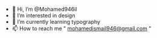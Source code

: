- 👋 Hi, I’m @Mohamed946il
- 👀 I’m interested in design
- 🌱 I’m currently learning typography
- 📫 How to reach me " mohamedismail946@gmail.com "

<!---
Mohamed946il/Mohamed946il is a ✨ special ✨ repository because its `README.md` (this file) appears on your GitHub profile.
You can click the Preview link to take a look at your changes.
--->
